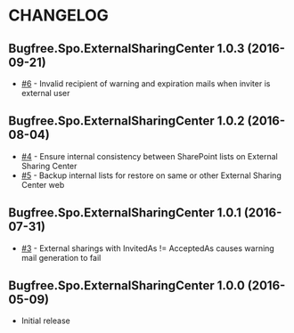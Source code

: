 # CHANGELOG

## Bugfree.Spo.ExternalSharingCenter 1.0.3 (2016-09-21)

* [#6](https://github.com/ronnieholm/Bugfree.Spo.ExternalSharingCenter/issues/6) - Invalid recipient of warning and expiration mails when inviter is external user

## Bugfree.Spo.ExternalSharingCenter 1.0.2 (2016-08-04)

* [#4](https://github.com/ronnieholm/Bugfree.Spo.ExternalSharingCenter/issues/4) - Ensure internal consistency between SharePoint lists on External Sharing Center
* [#5](https://github.com/ronnieholm/Bugfree.Spo.ExternalSharingCenter/issues/5) - Backup internal lists for restore on same or other External Sharing Center web

## Bugfree.Spo.ExternalSharingCenter 1.0.1 (2016-07-31)

* [#3](https://github.com/ronnieholm/Bugfree.Spo.ExternalSharingCenter/issues/3) - External sharings with InvitedAs != AcceptedAs causes warning mail generation to fail

## Bugfree.Spo.ExternalSharingCenter 1.0.0 (2016-05-09)

* Initial release